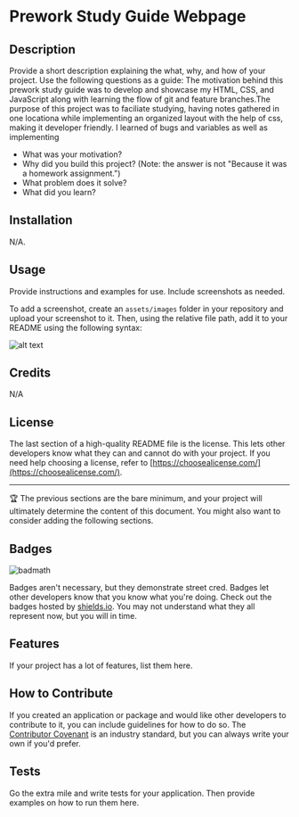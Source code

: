 # Prework Study Guide Webpage

## Description

Provide a short description explaining the what, why, and how of your project. Use the following questions as a guide:
The motivation behind this prework study guide was to develop and showcase my HTML, CSS, and JavaScript along with learning the flow of git and feature branches.The purpose of this project was to faciliate studying, having notes gathered in one locationa while implementing an organized layout with the help of css, making it developer friendly. I learned of bugs and variables as well as implementing 
- What was your motivation?
- Why did you build this project? (Note: the answer is not "Because it was a homework assignment.")
- What problem does it solve?
- What did you learn?



## Installation

N/A.

## Usage

Provide instructions and examples for use. Include screenshots as needed.

To add a screenshot, create an `assets/images` folder in your repository and upload your screenshot to it. Then, using the relative file path, add it to your README using the following syntax:

![alt text](assets/images/screenshot.png)

## Credits
N/A
## License

The last section of a high-quality README file is the license. This lets other developers know what they can and cannot do with your project. If you need help choosing a license, refer to [https://choosealicense.com/](https://choosealicense.com/).

---

🏆 The previous sections are the bare minimum, and your project will ultimately determine the content of this document. You might also want to consider adding the following sections.

## Badges

![badmath](https://img.shields.io/github/languages/top/nielsenjared/badmath)

Badges aren't necessary, but they demonstrate street cred. Badges let other developers know that you know what you're doing. Check out the badges hosted by [shields.io](https://shields.io/). You may not understand what they all represent now, but you will in time.

## Features

If your project has a lot of features, list them here.

## How to Contribute

If you created an application or package and would like other developers to contribute to it, you can include guidelines for how to do so. The [Contributor Covenant](https://www.contributor-covenant.org/) is an industry standard, but you can always write your own if you'd prefer.

## Tests

Go the extra mile and write tests for your application. Then provide examples on how to run them here.